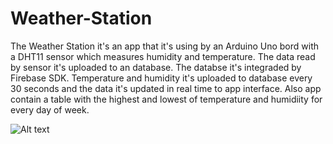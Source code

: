 # Weather-Station
The Weather Station it's an app that it's using by an Arduino Uno bord with a DHT11 sensor which measures humidity and temperature.
The data read by sensor it's uploaded to an database. The databse it's integraded by Firebase SDK. Temperature and humidity it's uploaded to database every 30 seconds and the data it's updated in real time to app interface. Also app contain a table with the highest and lowest of temperature and humidiity for every day of week. 

![Alt text](src/bg_template.png?raw=false )
